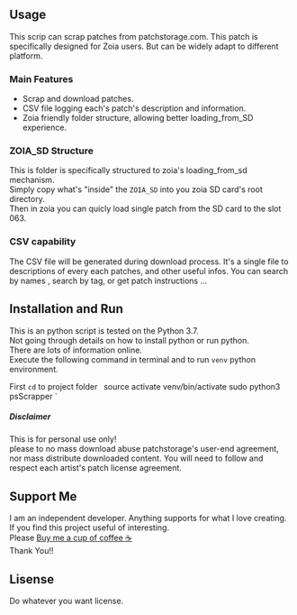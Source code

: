 ## Usage
This scrip can scrap patches from patchstorage.com. This patch is specifically designed for Zoia users. But can be widely adapt to different platform.  


### Main Features
- Scrap and download patches.
- CSV file logging each's patch's description and information.
- Zoia friendly folder structure, allowing better loading_from_SD experience.

### ZOIA_SD Structure
This is folder is specifically structured to zoia's loading_from_sd mechanism.  
Simply copy what's "inside" the `ZOIA_SD` into you zoia SD card's root directory.   
Then in zoia you can quicly load single patch from the SD card to the slot 063.

### CSV capability
The CSV file will be generated during download process.
It's a single file to descriptions of every each patches, and other useful infos.
You can search by names , search by tag, or get patch instructions ...    


## Installation and Run
This is an python script is tested on the Python 3.7.  
Not going through details on how to install python or run python.   
There are lots of information online.     
Execute the following command in terminal and to run `venv` python environment.

First `cd` to project folder`
`
source activate venv/bin/activate
sudo python3 psScrapper 
`  

##### Disclaimer
This is for personal use only!  
please to no mass download abuse patchstorage's user-end agreement, nor mass distribute downloaded content. You will need to follow and respect each artist's patch license agreement.


## Support Me
I am an independent developer. Anything supports for what I love creating. If you find this project useful of interesting.   
Please [Buy me a cup of coffee ☕](http://tinyurl.com/y4jezlod)   
Thank You!! 


## Lisense
Do whatever you want license. 